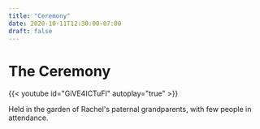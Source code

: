 ```yaml
---
title: "Ceremony"
date: 2020-10-11T12:30:00-07:00
draft: false
---
```

The Ceremony
============
{{< youtube id="GiVE4ICTuFI" autoplay="true" >}}

Held in the garden of Rachel's paternal grandparents, with few people in attendance.

